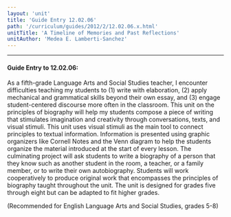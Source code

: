 ```yaml
---
layout: 'unit'
title: 'Guide Entry 12.02.06'
path: '/curriculum/guides/2012/2/12.02.06.x.html'
unitTitle: 'A Timeline of Memories and Past Reflections'
unitAuthor: 'Medea E. Lamberti-Sanchez'
---
```


<body>
<hr/>
 <h4>
  Guide Entry to 12.02.06:
 </h4>
 <p>
  As a fifth-grade Language Arts and Social Studies teacher, I encounter difficulties teaching my students to (1) write with elaboration, (2) apply mechanical and grammatical skills beyond their own essay, and (3) engage student-centered discourse more often in the classroom. This unit on the principles of biography will help my students compose a piece of writing that stimulates imagination and creativity through conversations, texts, and visual stimuli. This unit uses visual stimuli as the main tool to connect principles to textual information. Information is presented using graphic organizers like Cornell Notes and the Venn diagram to help the students organize the material introduced at the start of every lesson. The culminating project will ask students to write a biography of a person that they know such as another student in the room, a teacher, or a family member, or to write their own autobiography. Students will work cooperatively to produce original work that encompasses the principles of biography taught throughout the unit. The unit is designed for grades five through eight but can be adapted to fit higher grades.
 </p>
<p>
  (Recommended for English Language Arts and Social Studies, grades 5-8)
 </p>

</body>
